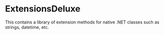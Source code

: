ExtensionsDeluxe
================

This contains a library of extension methods for native .NET classes such as strings, datetime, etc.
